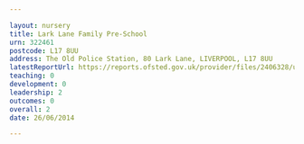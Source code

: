 ```yaml
---

layout: nursery
title: Lark Lane Family Pre-School
urn: 322461
postcode: L17 8UU
address: The Old Police Station, 80 Lark Lane, LIVERPOOL, L17 8UU
latestReportUrl: https://reports.ofsted.gov.uk/provider/files/2406328/urn/322461.pdf
teaching: 0
development: 0
leadership: 2
outcomes: 0
overall: 2
date: 26/06/2014

---
```

